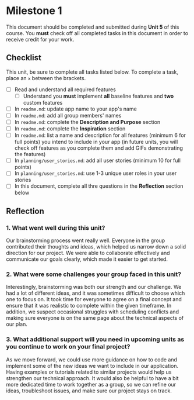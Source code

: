 # Milestone 1

This document should be completed and submitted during **Unit 5** of this course. You **must** check off all completed tasks in this document in order to receive credit for your work.

## Checklist

This unit, be sure to complete all tasks listed below. To complete a task, place an `x` between the brackets.

- [ ] Read and understand all required features
  - [ ] Understand you **must** implement **all** baseline features and **two** custom features
- [ ] In `readme.md`: update app name to your app's name
- [ ] In `readme.md`: add all group members' names
- [ ] In `readme.md`: complete the **Description and Purpose** section
- [ ] In `readme.md`: complete the **Inspiration** section
- [ ] In `readme.md`: list a name and description for all features (minimum 6 for full points) you intend to include in your app (in future units, you will check off features as you complete them and add GIFs demonstrating the features)
- [ ] In `planning/user_stories.md`: add all user stories (minimum 10 for full points)
- [ ] In `planning/user_stories.md`: use 1-3 unique user roles in your user stories
- [ ] In this document, complete all thre questions in the **Reflection** section below

## Reflection

### 1. What went well during this unit?

Our brainstorming process went really well. Everyone in the group contributed their thoughts and ideas, which helped us narrow down a solid direction for our project. We were able to collaborate effectively and communicate our goals clearly, which made it easier to get started.

### 2. What were some challenges your group faced in this unit?

Interestingly, brainstorming was both our strength and our challenge. We had a lot of different ideas, and it was sometimes difficult to choose which one to focus on. It took time for everyone to agree on a final concept and ensure that it was realistic to complete within the given timeframe. In addition, we suspect occasional struggles with scheduling conflicts and making sure everyone is on the same page about the technical aspects of our plan.

### 3. What additional support will you need in upcoming units as you continue to work on your final project?

As we move forward, we could use more guidance on how to code and implement some of the new ideas we want to include in our application. Having examples or tutorials related to similar projects would help us strengthen our technical approach. It would also be helpful to have a bit more dedicated time to work together as a group, so we can refine our ideas, troubleshoot issues, and make sure our project stays on track.
